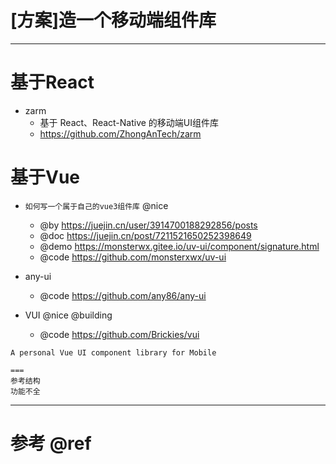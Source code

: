 # [方案]造一个移动端组件库


---

# 基于React

- zarm
  - 基于 React、React-Native 的移动端UI组件库
  - https://github.com/ZhongAnTech/zarm

# 基于Vue

- `如何写一个属于自己的vue3组件库` @nice
  - @by https://juejin.cn/user/3914700188292856/posts
  - @doc https://juejin.cn/post/7211521650252398649
  - @demo https://monsterwx.gitee.io/uv-ui/component/signature.html
  - @code https://github.com/monsterxwx/uv-ui

- any-ui
  - @code https://github.com/any86/any-ui

- VUI @nice @building
  - @code https://github.com/Brickies/vui

```
A personal Vue UI component library for Mobile

===
参考结构
功能不全
```

---

# 参考 @ref
